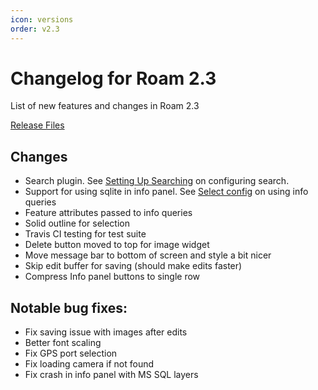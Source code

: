 ```yaml
---
icon: versions
order: v2.3
---
```


# Changelog for Roam 2.3

List of new features and changes in Roam 2.3

[Release Files](https://github.com/roam-qgis/Roam/releases/tag/v2.3.1)

## Changes

- Search plugin. See [Setting Up Searching](Searching) on configuring search.
- Support for using sqlite in info panel. See [Select config](Select-Config) on using info queries
- Feature attributes passed to info queries
- Solid outline for selection
- Travis CI testing for test suite
- Delete button moved to top for image widget 
- Move message bar to bottom of screen and style a bit nicer
- Skip edit buffer for saving (should make edits faster)
- Compress Info panel buttons to single row

## Notable bug fixes:

- Fix saving issue with images after edits
- Better font scaling
- Fix GPS port selection
- Fix loading camera if not found
- Fix crash in info panel with MS SQL layers
